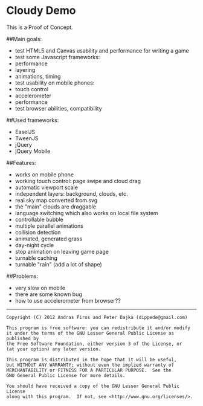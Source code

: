 Cloudy Demo
===========

This is a Proof of Concept.

##Main goals:

 - test HTML5 and Canvas usability and performance for writing a game
 - test some Javascript frameworks:
  - performance
  - layering
  - animations, timing
 - test usability on mobile phones:
  - touch control
  - accelerometer
  - performance
 - test browser abilities, compatibility
 

##Used frameworks:

 - EaselJS
 - TweenJS
 - jQuery
 - jQuery Mobile


##Features:
 - works on mobile phone
 - working touch control: page swipe and cloud drag
 - automatic viewport scale
 - independent layers: background, clouds, etc.
 - real sky map converted from svg
 - the "main" clouds are draggable
 - language switching which also works on local file system
 - controllable bubble
 - multiple parallel animations
 - collision detection
 - animated, generated grass
 - day-night cycle
 - stop animation on leaving game page
 - turnable caching
 - turnable "rain" (add a lot of shape)


##Problems:
 - very slow on mobile
 - there are some known bug
 - how to use accelerometer from browser??





*********
	Copyright (C) 2012 Andras Piros and Peter Dajka (dippede@gmail.com)

	This program is free software: you can redistribute it and/or modify
	it under the terms of the GNU Lesser General Public License as published by
	the Free Software Foundation, either version 3 of the License, or
	(at your option) any later version.

	This program is distributed in the hope that it will be useful,
	but WITHOUT ANY WARRANTY; without even the implied warranty of
	MERCHANTABILITY or FITNESS FOR A PARTICULAR PURPOSE.  See the
	GNU General Public License for more details.

	You should have received a copy of the GNU Lesser General Public License
	along with this program.  If not, see <http://www.gnu.org/licenses/>.

